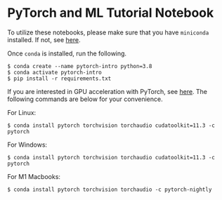 # PyTorch and ML Tutorial Notebook

To utilize these notebooks, please make sure that you have `miniconda` installed. If not, see [here](https://docs.conda.io/en/latest/miniconda.html).

Once `conda` is installed, run the following.

```
$ conda create --name pytorch-intro python=3.8
$ conda activate pytorch-intro
$ pip install -r requirements.txt
```

If you are interested in GPU acceleration with PyTorch, see [here](https://pytorch.org/get-started/locally/). The following commands are below for your convenience.

For Linux:
```
$ conda install pytorch torchvision torchaudio cudatoolkit=11.3 -c pytorch
```

For Windows:
```
$ conda install pytorch torchvision torchaudio cudatoolkit=11.3 -c pytorch
```

For M1 Macbooks:
```
$ conda install pytorch torchvision torchaudio -c pytorch-nightly
```
